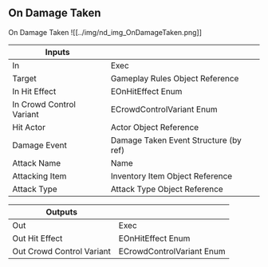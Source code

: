 ## On Damage Taken
On Damage Taken
![[../img/nd_img_OnDamageTaken.png]]

|Inputs||
|--|--|
| In | Exec |
| Target | Gameplay Rules Object Reference |
| In Hit Effect | EOnHitEffect Enum |
| In Crowd Control Variant | ECrowdControlVariant Enum |
| Hit Actor | Actor Object Reference |
| Damage Event | Damage Taken Event Structure (by ref) |
| Attack Name | Name |
| Attacking Item | Inventory Item Object Reference |
| Attack Type | Attack Type Object Reference |

|Outputs||
|--|--|
| Out | Exec |
| Out Hit Effect | EOnHitEffect Enum |
| Out Crowd Control Variant | ECrowdControlVariant Enum |
